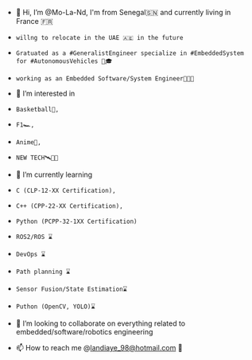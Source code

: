 - 👋 Hi, I’m @Mo-La-Nd, I'm from Senegal🇸🇳 and currently living in France 🇫🇷
-     willng to relocate in the UAE 🇦🇪 in the future 
-     Gratuated as a #GeneralistEngineer specialize in #EmbeddedSystem for #AutonomousVehicles 📜🎓
-     working as an Embedded Software/System Engineer👨🏾‍💻
  
- 👀 I’m interested in
-     Basketball🏀,
-     F1🏎️,
-     Anime🐉,
-     NEW TECH🛰️🦾💽
  
- 🌱 I’m currently learning
-     C (CLP-12-XX Certification),
-     C++ (CPP-22-XX Certification),
-     Python (PCPP-32-1XX Certification)
  
-     ROS2/ROS ⌛
-     DevOps ⌛
-     Path planning ⌛
-     Sensor Fusion/State Estimation⌛
-     Puthon (OpenCV, YOLO)⌛
  
- 💞️ I’m looking to collaborate on everything related to embedded/software/robotics engineering

- 📫 How to reach me @landiaye_98@hotmail.com 📧

<!---
Mo-La-Nd/Mo-La-Nd is a ✨ special ✨ repository because its `README.md` (this file) appears on your GitHub profile.
You can click the Preview link to take a look at your changes.
--->
